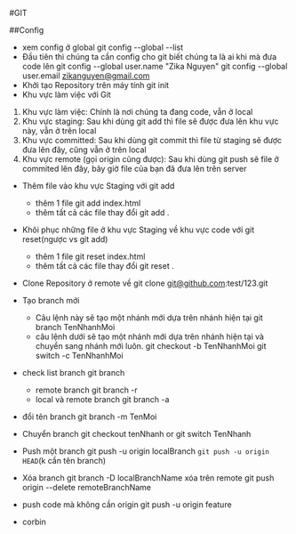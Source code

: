 #GIT

##Config

- xem config ở global
  git config --global --list
- Đầu tiên thì chúng ta cần config cho git biết chúng ta là ai khi mà đưa code lên
  git config --global user.name "Zika Nguyen"
  git config --global user.email zikanguyen@gmail.com
- Khởi tạo Repository trên máy tính
  git init
- Khu vực làm việc với Git
1. Khu vực làm việc: Chính là nơi chúng ta đang code, vẫn ở local
2. Khu vực staging: Sau khi dùng git add thì file sẽ được đưa lên khu vực này, vẫn ở trên local
3. Khu vực committed: Sau khi dùng git commit thì file từ staging sẽ được đưa lên đây, cũng vẫn ở trên local
4. Khu vực remote (gọi origin cũng được): Sau khi dùng git push sẽ file ở commited lên đây, bây giờ file của bạn đã đưa lên trên server

- Thêm file vào khu vực Staging với git add
  + thêm 1 file
    git add index.html
  + thêm tất cả các file thay đổi
    git add .
- Khôi phục những file ở khu vực Staging về khu vực code với git reset(ngược vs git add)
  + thêm 1 file
    git reset index.html
  + thêm tất cả các file thay đổi
    git reset .

- Clone Repository ở remote về
 git clone git@github.com:test/123.git

- Tạo branch mới
  + Câu lệnh này sẽ tạo một nhánh mới dựa trên nhánh hiện tại
    git branch TenNhanhMoi
  + câu lệnh dưới sẽ tạo một nhánh mới dựa trên nhánh hiện tại và chuyển sang nhánh mới luôn.
    git checkout -b TenNhanhMoi
    git switch -c TenNhanhMoi
- check list branch
  git branch
  + remote branch
    git branch -r
  + local và remote branch
    git branch -a
- đổi tên branch
  git branch -m TenMoi
- Chuyển branch
  git checkout tenNhanh or git switch TenNhanh
- Push một branch
  git push -u origin localBranch
  `git push -u origin HEAD`(k cần tên branch)
- Xóa branch
  git branch -D localBranchName
  xóa trên remote
  git push origin --delete remoteBranchName
- push code mà không cần origin
  git push -u origin feature
- corbin